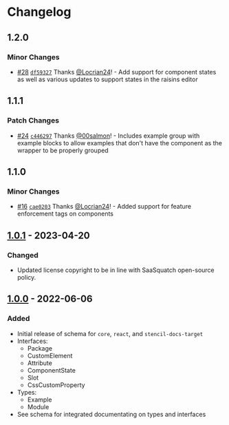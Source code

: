 # Changelog

## 1.2.0

### Minor Changes

- [#28](https://github.com/saasquatch/raisins/pull/28) [`df59327`](https://github.com/saasquatch/raisins/commit/df59327345c57e7b6ca0a41a25b566d5e66bf8a0) Thanks [@Locrian24](https://github.com/Locrian24)! - Add support for component states as well as various updates to support states in the raisins editor

## 1.1.1

### Patch Changes

- [#24](https://github.com/saasquatch/raisins/pull/24) [`c446297`](https://github.com/saasquatch/raisins/commit/c4462972a42b401ca313ca6b63e9ee34b610084d) Thanks [@00salmon](https://github.com/00salmon)! - Includes example group with example blocks to allow examples that don't have the component as the wrapper to be properly grouped

## 1.1.0

### Minor Changes

- [#16](https://github.com/saasquatch/raisins/pull/16) [`cae0203`](https://github.com/saasquatch/raisins/commit/cae02034bca4a139c761d876d2da22ac42564857) Thanks [@Locrian24](https://github.com/Locrian24)! - Added support for feature enforcement tags on components

## [1.0.1] - 2023-04-20

### Changed

- Updated license copyright to be in line with SaaSquatch open-source policy.

## [1.0.0] - 2022-06-06

### Added

- Initial release of schema for `core`, `react`, and `stencil-docs-target`
- Interfaces:
  - Package
  - CustomElement
  - Attribute
  - ComponentState
  - Slot
  - CssCustomProperty
- Types:
  - Example
  - Module
- See schema for integrated documentating on types and interfaces

[1.0.1]: https://github.com/saasquatch/raisins/releases/tag/schema@1.0.1
[1.0.0]: https://github.com/saasquatch/raisins/releases/tag/schema@1.0.0
